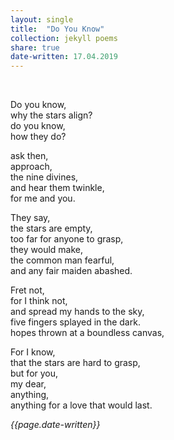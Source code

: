```yaml
---
layout: single
title:  "Do You Know" 
collection: jekyll poems
share: true
date-written: 17.04.2019
---
```


&nbsp;
&nbsp;

<p>
Do you know, <br>
why the stars align? <br>
do you know, <br>
how they do? <br>
</p>

<p>
ask then, <br>
approach, <br> 
the nine divines, <br> 
and hear them twinkle, <br>
for me and you. <br>
</p>

<p>
They say, <br>
the stars are empty, <br>
too far for anyone to grasp, <br>
they would make, <br>
the common man fearful, <br>
and any fair maiden abashed. <br>
</p>

<p>
Fret not, <br>
for I think not, <br>
and spread my hands to the sky, <br>
five fingers splayed in the dark. <br>
hopes thrown at a boundless canvas, <br>
</p>


<p>
For I know, <br>
that the stars are hard to grasp, <br>
but for you, <br>
my dear, <br>
anything, <br>
anything for a love that would last. <br>
<p>

<em> {{page.date-written}} </em>